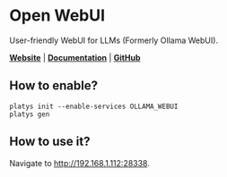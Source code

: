 # Open WebUI

User-friendly WebUI for LLMs (Formerly Ollama WebUI). 

**[Website](https://openwebui.com/)** | **[Documentation](https://docs.openwebui.com/)** | **[GitHub](https://github.com/open-webui/open-webui)**

## How to enable?

```
platys init --enable-services OLLAMA_WEBUI
platys gen
```

## How to use it?

Navigate to <http://192.168.1.112:28338>.
